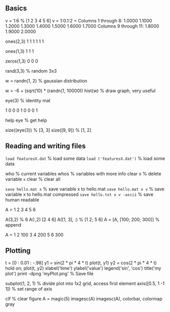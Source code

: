 ## Basics
v = 1:6 % [1 2 3 4 5 6]
v = 1:0.1:2 =
 Columns 1 through 8:
    1.0000    1.1000    1.2000    1.3000    1.4000    1.5000    1.6000    1.7000
 Columns 9 through 11:
    1.8000    1.9000    2.0000

ones(2,3)
1 1 1
1 1 1 

ones(1,3)
1 1 1

zeros(1,3)
0 0 0

rand(3,3) % random 3x3

w = randn(1, 2) % gaussian distribution

w = -6 + (sqrt(10) * (randn(1, 10000))
hist(w) % draw graph, very useful

eye(3) % identity mat

1 0 0
0 1 0
0 0 1

help eye % get help

size((eye(3)) % [3, 3]
size([9, 9]) % [1, 2]

## Reading and writing files
`load featuresX.dat` % load some data
`load ('featuresX.dat')` % load some data

who % current variables
whos % variables with more info
clear x % delete variable `x`
clear % clear all

`save hello.mat x` % save variable x to hello.mat
`save hello.mat x v` % save variable x to hello.mat compressed
`save hello.txt x v -ascii` % save human readable

A =
1 2
3 4
5 6 

A(3,2) % 6
A(:,2) [2 4 6] 
A([1, 3], :) % [1 2; 5 6]
A = [A, [100; 200; 300]] % append

A =
1 2 100
3 4 200
5 6 300

## Plotting

t = [0 : 0.01 : -.98]
y1 = sin(2 * pi * 4 * t)
plot(t, y1)
y2 = cos(2 * pi * 4 * t)
hold on;
plot(t, y2)
xlabel('time')
ylabel('value')
legend('sin', 'cos')
title('my plot') 
print -dpng 'myPlot.png' % Save file

subplot(1, 2, 1) % divide plot into 1x2 grid, access first element
axis([0.5, 1 -1 1])  % set range of axis

clf % clear figure
A = magic(5)
imagesc(A)
imagesc(A), colorbar, colormap gray
